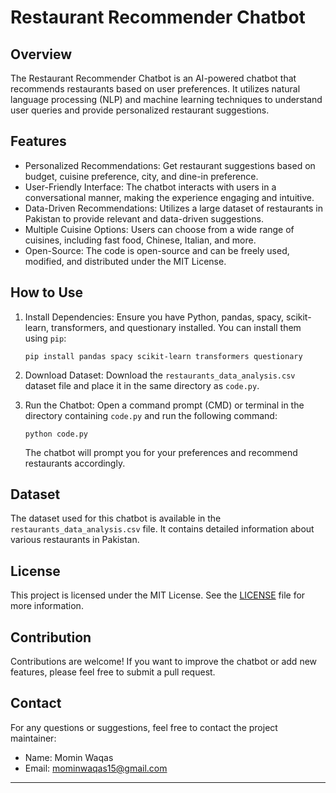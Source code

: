 # Restaurant Recommender Chatbot

## Overview

The Restaurant Recommender Chatbot is an AI-powered chatbot that recommends restaurants based on user preferences. It utilizes natural language processing (NLP) and machine learning techniques to understand user queries and provide personalized restaurant suggestions.

## Features

- Personalized Recommendations: Get restaurant suggestions based on budget, cuisine preference, city, and dine-in preference.
- User-Friendly Interface: The chatbot interacts with users in a conversational manner, making the experience engaging and intuitive.
- Data-Driven Recommendations: Utilizes a large dataset of restaurants in Pakistan to provide relevant and data-driven suggestions.
- Multiple Cuisine Options: Users can choose from a wide range of cuisines, including fast food, Chinese, Italian, and more.
- Open-Source: The code is open-source and can be freely used, modified, and distributed under the MIT License.

## How to Use

1. Install Dependencies: Ensure you have Python, pandas, spacy, scikit-learn, transformers, and questionary installed. You can install them using `pip`:
   ```
   pip install pandas spacy scikit-learn transformers questionary
   ```
2. Download Dataset: Download the `restaurants_data_analysis.csv` dataset file and place it in the same directory as `code.py`.

3. Run the Chatbot: Open a command prompt (CMD) or terminal in the directory containing `code.py` and run the following command:
   ```
   python code.py
   ```
   The chatbot will prompt you for your preferences and recommend restaurants accordingly.

## Dataset

The dataset used for this chatbot is available in the `restaurants_data_analysis.csv` file. It contains detailed information about various restaurants in Pakistan.

## License

This project is licensed under the MIT License. See the [LICENSE](LICENSE) file for more information.

## Contribution

Contributions are welcome! If you want to improve the chatbot or add new features, please feel free to submit a pull request.

## Contact

For any questions or suggestions, feel free to contact the project maintainer:

- Name: Momin Waqas
- Email: mominwaqas15@gmail.com

---

